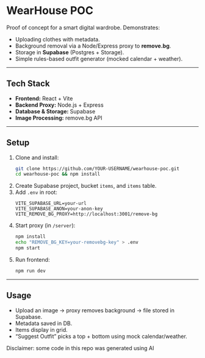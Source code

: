 # WearHouse POC

Proof of concept for a smart digital wardrobe. Demonstrates:  
- Uploading clothes with metadata.  
- Background removal via a Node/Express proxy to **remove.bg**.  
- Storage in **Supabase** (Postgres + Storage).  
- Simple rules-based outfit generator (mocked calendar + weather).  

---

## Tech Stack
- **Frontend:** React + Vite  
- **Backend Proxy:** Node.js + Express  
- **Database & Storage:** Supabase  
- **Image Processing:** remove.bg API  

---

## Setup
1. Clone and install:  
   ```bash
   git clone https://github.com/YOUR-USERNAME/wearhouse-poc.git
   cd wearhouse-poc && npm install
   ```
2. Create Supabase project, bucket `items`, and `items` table.  
3. Add `.env` in root:  
   ```
   VITE_SUPABASE_URL=your-url
   VITE_SUPABASE_ANON=your-anon-key
   VITE_REMOVE_BG_PROXY=http://localhost:3001/remove-bg
   ```
4. Start proxy (in `/server`):  
   ```bash
   npm install
   echo "REMOVE_BG_KEY=your-removebg-key" > .env
   npm start
   ```
5. Run frontend:  
   ```bash
   npm run dev
   ```

---

## Usage
- Upload an image → proxy removes background → file stored in Supabase.  
- Metadata saved in DB.  
- Items display in grid.  
- “Suggest Outfit” picks a top + bottom using mock calendar/weather.  





Disclaimer: some code in this repo was generated using AI